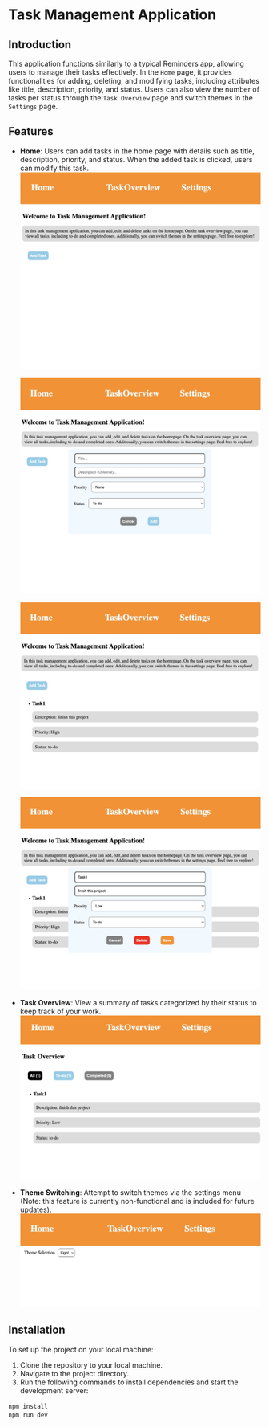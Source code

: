 # Task Management Application

## Introduction

This application functions similarly to a typical Reminders app, allowing users to manage their tasks effectively. In the `Home` page, it provides functionalities for adding, deleting, and modifying tasks, including attributes like title, description, priority, and status. Users can also view the number of tasks per status through the `Task Overview` page and switch themes in the `Settings` page.

## Features

- **Home**: Users can add tasks in the home page with details such as title, description, priority, and status. When the added task is clicked, users can modify this task.
  ![Home](public/images/homepage.jpg "Home page") 

  ![Add Task](public/images/addTask.jpg "Add Task")

  ![Task List](public/images/taskList.jpg "Task List")

  ![Modify Task](public/images/modifyTask.jpg "Modify Task")

- **Task Overview**: View a summary of tasks categorized by their status to keep track of your work.
 ![Task Overview](public/images/taskOverview.jpg "Task Overview")

- **Theme Switching**: Attempt to switch themes via the settings menu (Note: this feature is currently non-functional and is included for future updates).
 ![Theme Switch](public/images/themeSwitch.jpg "Theme Switch")

## Installation

To set up the project on your local machine:

1. Clone the repository to your local machine.
2. Navigate to the project directory.
3. Run the following commands to install dependencies and start the development server:

```bash
npm install
npm run dev
